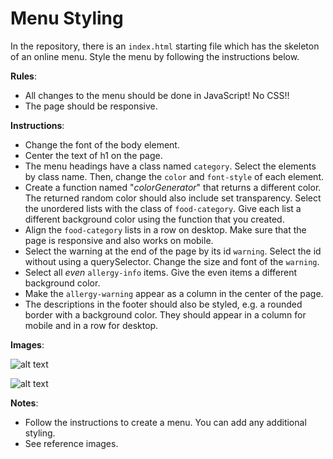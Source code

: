 # Menu Styling 
In the repository, there is an `index.html` starting file which has the skeleton of an online menu. Style the menu by following the instructions below. 

**Rules**: 
* All changes to the menu should be done in JavaScript! No CSS!!
* The page should be responsive.

**Instructions**: 
* Change the font of the body element. 
* Center the text of h1 on the page.
* The menu headings have a class named `category`. Select the elements by class name. Then, change the `color` and `font-style` of each element. 
* Create a function named "_colorGenerator_" that returns a different color. The returned random color should also include set transparency. Select the unordered lists with the class of `food-category`. Give each list a different background color using the function that you created. 
* Align the `food-category` lists in a row on desktop. Make sure that the page is responsive and also works on mobile.
* Select the warning at the end of the page by its id `warning`. Select the id without using a querySelector. Change the size and font of the `warning`.
* Select all _even_ `allergy-info` items. Give the even items a different background color.
* Make the `allergy-warning` appear as a column in the center of the page.
* The descriptions in the footer should also be styled, e.g. a rounded border with a background color. They should appear in a column for mobile and in a row for desktop.

**Images**:

![alt text](./images/menu-mobile.png "Mobile Menu")

![alt text](./images/menu-desktop.png "Mobile Menu")

**Notes**:
* Follow the instructions to create a menu. You can add any additional styling.
* See reference images. 